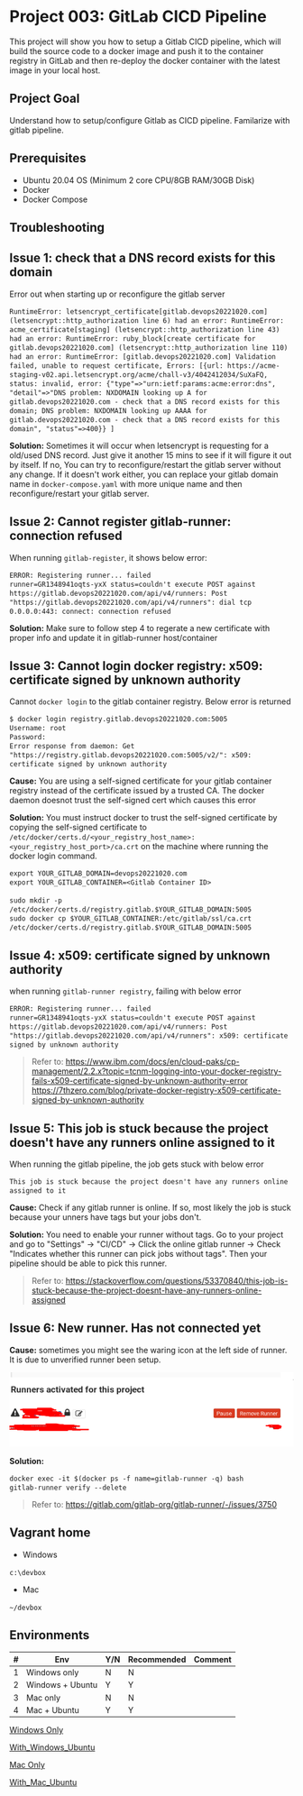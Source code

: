 # Project 003: GitLab CICD Pipeline

This project will show you how to setup a Gitlab CICD pipeline, which will build the source code to a docker image and push it to the container registry in GitLab and then re-deploy the docker container with the latest image in your local host.

## Project Goal

Understand how to setup/configure Gitlab as CICD pipeline. Familarize with gitlab pipeline.

## Prerequisites

- Ubuntu 20.04 OS (Minimum 2 core CPU/8GB RAM/30GB Disk)
- Docker
- Docker Compose

## Troubleshooting

## Issue 1: check that a DNS record exists for this domain

Error out when starting up or reconfigure the gitlab server

```
RuntimeError: letsencrypt_certificate[gitlab.devops20221020.com] (letsencrypt::http_authorization line 6) had an error: RuntimeError: acme_certificate[staging] (letsencrypt::http_authorization line 43) had an error: RuntimeError: ruby_block[create certificate for gitlab.devops20221020.com] (letsencrypt::http_authorization line 110) had an error: RuntimeError: [gitlab.devops20221020.com] Validation failed, unable to request certificate, Errors: [{url: https://acme-staging-v02.api.letsencrypt.org/acme/chall-v3/4042412034/SuXaFQ, status: invalid, error: {"type"=>"urn:ietf:params:acme:error:dns", "detail"=>"DNS problem: NXDOMAIN looking up A for gitlab.devops20221020.com - check that a DNS record exists for this domain; DNS problem: NXDOMAIN looking up AAAA for gitlab.devops20221020.com - check that a DNS record exists for this domain", "status"=>400}} ]
```

**Solution:**
Sometimes it will occur when letsencrypt is requesting for a old/used DNS record. Just give it another 15 mins to see if it will figure it out by itself. If no, You can try to reconfigure/restart the gitlab server without any change. If it doesn't work either, you can replace your gitlab domain name in `docker-compose.yaml` with more unique name and then reconfigure/restart your gitlab server.

## Issue 2: Cannot register gitlab-runner: connection refused

When running `gitlab-register`, it shows below error:

```
ERROR: Registering runner... failed                 runner=GR1348941oqts-yxX status=couldn't execute POST against https://gitlab.devops20221020.com/api/v4/runners: Post "https://gitlab.devops20221020.com/api/v4/runners": dial tcp 0.0.0.0:443: connect: connection refused
```

**Solution:**
Make sure to follow step 4 to regerate a new certificate with proper info and update it in gitlab-runner host/container

## Issue 3: Cannot login docker registry: x509: certificate signed by unknown authority

Cannot `docker login` to the gitlab container registry. Below error is returned

```
$ docker login registry.gitlab.devops20221020.com:5005
Username: root
Password: 
Error response from daemon: Get "https://registry.gitlab.devops20221020.com:5005/v2/": x509: certificate signed by unknown authority
```

**Cause:**
You are using a self-signed certificate for your gitlab container registry instead of the certificate issued by a trusted CA. The docker daemon doesnot trust the self-signed cert which causes this error

**Solution:**
You must instruct docker to trust the self-signed certificate by copying the self-signed certificate to `/etc/docker/certs.d/<your_registry_host_name>:<your_registry_host_port>/ca.crt` on the machine where running the docker login command.

```
export YOUR_GITLAB_DOMAIN=devops20221020.com
export YOUR_GITLAB_CONTAINER=<Gitlab Container ID>

sudo mkdir -p /etc/docker/certs.d/registry.gitlab.$YOUR_GITLAB_DOMAIN:5005
sudo docker cp $YOUR_GITLAB_CONTAINER:/etc/gitlab/ssl/ca.crt /etc/docker/certs.d/registry.gitlab.$YOUR_GITLAB_DOMAIN:5005
```

## Issue 4: x509: certificate signed by unknown authority

when running `gitlab-runner registry`, failing with below error

```
ERROR: Registering runner... failed                 runner=GR1348941oqts-yxX status=couldn't execute POST against https://gitlab.devops20221020.com/api/v4/runners: Post "https://gitlab.devops20221020.com/api/v4/runners": x509: certificate signed by unknown authority
```

> Refer to:
> <https://www.ibm.com/docs/en/cloud-paks/cp-management/2.2.x?topic=tcnm-logging-into-your-docker-registry-fails-x509-certificate-signed-by-unknown-authority-error>
> <https://7thzero.com/blog/private-docker-registry-x509-certificate-signed-by-unknown-authority>

## Issue 5: This job is stuck because the project doesn't have any runners online assigned to it

When running the gitlab pipeline, the job gets stuck with below error

```
This job is stuck because the project doesn't have any runners online assigned to it
```

**Cause:**
Check if any gitlab runner is online. If so, most likely the job is stuck because your unners have tags but your jobs don't.

**Solution:**
You need to enable your runner without tags. Go to your project and go to "Settings" -> "CI/CD" -> Click the online gitlab runner -> Check "Indicates whether this runner can pick jobs without tags". Then your pipeline should be able to pick this runner.

> Refer to: <https://stackoverflow.com/questions/53370840/this-job-is-stuck-because-the-project-doesnt-have-any-runners-online-assigned>

## Issue 6: New runner. Has not connected yet

**Cause:**
sometimes you might see the waring icon at the left side of runner. It is due to unverified runner been setup.

![runner-is-not-ready-yet](images/issue6-runner-is-not-ready-yet.png)

**Solution:**

```
docker exec -it $(docker ps -f name=gitlab-runner -q) bash
gitlab-runner verify --delete
```

> Refer to: <https://gitlab.com/gitlab-org/gitlab-runner/-/issues/3750>

## Vagrant home

- Windows

`c:\devbox`

- Mac

`~/devbox`

## Environments

| #  | Env  | Y/N  | Recommended   |  Comment |
|---|---|---|---|---|
| 1 | Windows only | N | N |   |
| 2 | Windows + Ubuntu | Y | Y |   |
| 3 | Mac only | N | N |   |
| 4 | Mac + Ubuntu | Y | Y |   |

[Windows Only](01_YN_WindowsOnly.md)

[With_Windows_Ubuntu](02_YN_Windows_Ubuntu.md)

[Mac Only](03_YN_MacOnly.md)

[With_Mac_Ubuntu](04_YN_Mac_Ubuntu.md)
